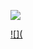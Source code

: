 







![](https://media.tenor.com/xVlgmC8rAHcAAAAC/corinthians-timao.gif)







[![](](https://media.tenor.com/hbiKUexSQmMAAAAd/renato-augusto.gif)

